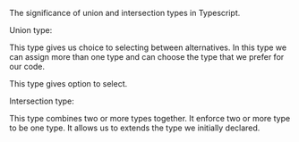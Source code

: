 The significance of union and intersection types in Typescript.

Union type:

This type gives us choice to selecting between alternatives.
In this type we can assign more than one type and can choose the type that we prefer for our code.

This type gives option to select.


 Intersection type:

 This type combines two or more types together. It enforce two or more type to be one type. It allows us to extends the type we initially declared. 
